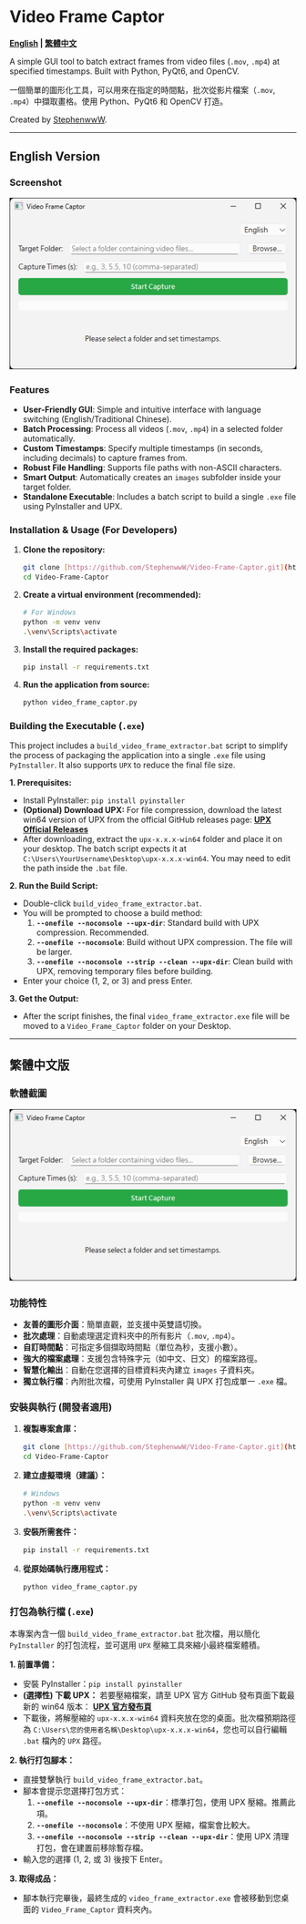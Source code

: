 # Video Frame Captor

**[English](#english-version) | [繁體中文](#繁體中文版)**

A simple GUI tool to batch extract frames from video files (`.mov`, `.mp4`) at specified timestamps. Built with Python, PyQt6, and OpenCV.

一個簡單的圖形化工具，可以用來在指定的時間點，批次從影片檔案（`.mov`, `.mp4`）中擷取畫格。使用 Python、PyQt6 和 OpenCV 打造。

Created by [StephenwwW](https://github.com/StephenwwW).

---

## English Version

### Screenshot

![Screenshot of Video Frame Captor](https://raw.githubusercontent.com/StephenwwW/Video_Frame_Captor/main/Video_Frame_Captor/images/screenshot.png)

### Features

-   **User-Friendly GUI**: Simple and intuitive interface with language switching (English/Traditional Chinese).
-   **Batch Processing**: Process all videos (`.mov`, `.mp4`) in a selected folder automatically.
-   **Custom Timestamps**: Specify multiple timestamps (in seconds, including decimals) to capture frames from.
-   **Robust File Handling**: Supports file paths with non-ASCII characters.
-   **Smart Output**: Automatically creates an `images` subfolder inside your target folder.
-   **Standalone Executable**: Includes a batch script to build a single `.exe` file using PyInstaller and UPX.

### Installation & Usage (For Developers)

1.  **Clone the repository:**
    ```bash
    git clone [https://github.com/StephenwwW/Video-Frame-Captor.git](https://github.com/StephenwwW/Video-Frame-Captor.git)
    cd Video-Frame-Captor
    ```

2.  **Create a virtual environment (recommended):**
    ```bash
    # For Windows
    python -m venv venv
    .\venv\Scripts\activate
    ```

3.  **Install the required packages:**
    ```bash
    pip install -r requirements.txt
    ```

4.  **Run the application from source:**
    ```bash
    python video_frame_captor.py
    ```

### Building the Executable (`.exe`)

This project includes a `build_video_frame_extractor.bat` script to simplify the process of packaging the application into a single `.exe` file using `PyInstaller`. It also supports `UPX` to reduce the final file size.

**1. Prerequisites:**
   - Install PyInstaller: `pip install pyinstaller`
   - **(Optional) Download UPX:** For file compression, download the latest win64 version of UPX from the official GitHub releases page:
     [**UPX Official Releases**](https://github.com/upx/upx/releases)
   - After downloading, extract the `upx-x.x.x-win64` folder and place it on your desktop. The batch script expects it at `C:\Users\YourUsername\Desktop\upx-x.x.x-win64`. You may need to edit the path inside the `.bat` file.

**2. Run the Build Script:**
   - Double-click `build_video_frame_extractor.bat`.
   - You will be prompted to choose a build method:
     1.  **`--onefile --noconsole --upx-dir`**: Standard build with UPX compression. Recommended.
     2.  **`--onefile --noconsole`**: Build without UPX compression. The file will be larger.
     3.  **`--onefile --noconsole --strip --clean --upx-dir`**: Clean build with UPX, removing temporary files before building.
   - Enter your choice (1, 2, or 3) and press Enter.

**3. Get the Output:**
   - After the script finishes, the final `video_frame_extractor.exe` file will be moved to a `Video_Frame_Captor` folder on your Desktop.

---
## 繁體中文版

### 軟體截圖

![影片畫格擷取工具截圖](https://raw.githubusercontent.com/StephenwwW/Video_Frame_Captor/main/Video_Frame_Captor/images/screenshot.png)

### 功能特性

-   **友善的圖形介面**：簡單直觀，並支援中英雙語切換。
-   **批次處理**：自動處理選定資料夾中的所有影片（`.mov`, `.mp4`）。
-   **自訂時間點**：可指定多個擷取時間點（單位為秒，支援小數）。
-   **強大的檔案處理**：支援包含特殊字元（如中文、日文）的檔案路徑。
-   **智慧化輸出**：自動在您選擇的目標資料夾內建立 `images` 子資料夾。
-   **獨立執行檔**：內附批次檔，可使用 PyInstaller 與 UPX 打包成單一 `.exe` 檔。

### 安裝與執行 (開發者適用)

1.  **複製專案倉庫：**
    ```bash
    git clone [https://github.com/StephenwwW/Video-Frame-Captor.git](https://github.com/StephenwwW/Video-Frame-Captor.git)
    cd Video-Frame-Captor
    ```

2.  **建立虛擬環境（建議）：**
    ```bash
    # Windows
    python -m venv venv
    .\venv\Scripts\activate
    ```

3.  **安裝所需套件：**
    ```bash
    pip install -r requirements.txt
    ```

4.  **從原始碼執行應用程式：**
    ```bash
    python video_frame_captor.py
    ```

### 打包為執行檔 (`.exe`)

本專案內含一個 `build_video_frame_extractor.bat` 批次檔，用以簡化 `PyInstaller` 的打包流程，並可選用 `UPX` 壓縮工具來縮小最終檔案體積。

**1. 前置準備：**
   - 安裝 PyInstaller：`pip install pyinstaller`
   - **(選擇性) 下載 UPX：** 若要壓縮檔案，請至 UPX 官方 GitHub 發布頁面下載最新的 win64 版本：
     [**UPX 官方發布頁**](https://github.com/upx/upx/releases)
   - 下載後，將解壓縮的 `upx-x.x.x-win64` 資料夾放在您的桌面。批次檔預期路徑為 `C:\Users\您的使用者名稱\Desktop\upx-x.x.x-win64`，您也可以自行編輯 `.bat` 檔內的 `UPX` 路徑。

**2. 執行打包腳本：**
   - 直接雙擊執行 `build_video_frame_extractor.bat`。
   - 腳本會提示您選擇打包方式：
     1.  **`--onefile --noconsole --upx-dir`**：標準打包，使用 UPX 壓縮。推薦此項。
     2.  **`--onefile --noconsole`**：不使用 UPX 壓縮，檔案會比較大。
     3.  **`--onefile --noconsole --strip --clean --upx-dir`**：使用 UPX 清理打包，會在建置前移除暫存檔。
   - 輸入您的選擇 (1, 2, 或 3) 後按下 Enter。

**3. 取得成品：**
   - 腳本執行完畢後，最終生成的 `video_frame_extractor.exe` 會被移動到您桌面的 `Video_Frame_Captor` 資料夾內。
